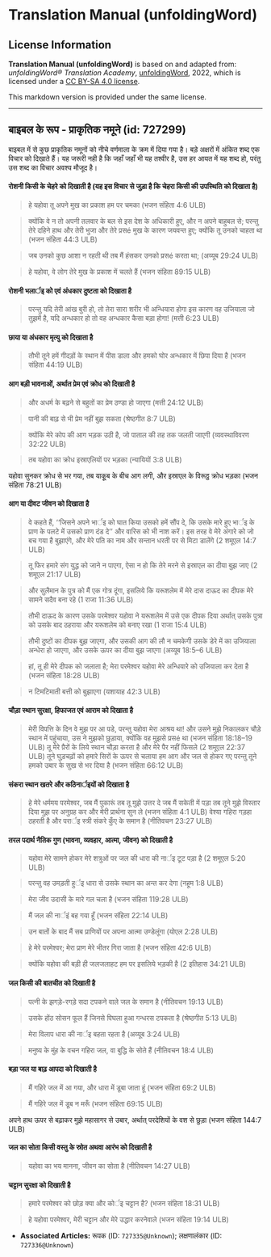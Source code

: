 # Translation Manual (unfoldingWord)

## License Information

**Translation Manual (unfoldingWord)** is based on and adapted from: _unfoldingWord® Translation Academy_, [unfoldingWord](https://unfoldingword.org/utw), 2022, which is licensed under a [CC BY-SA 4.0 license](https://creativecommons.org/licenses/by-sa/4.0/legalcode.en).

This markdown version is provided under the same license.



--------------------------------

## बाइबल के रूप - प्राकृतिक नमूने (id: 727299)

बाइबल में से कुछ प्राकृतिक नमूनों को नीचे वर्णमाला के क्रम में दिया गया है। बड़े अक्षरों में अंकित शब्द एक विचार को दिखाते हैं। यह जरूरी नही है कि जहाँ जहाँ भी यह तश्वीर है, उस हर आयत में यह शब्द हो, परंतु उस शब्द का विचार अवश्य मौजूद है।

#### रोशनी किसी के चेहरे को दिखाती है (यह इस विचार से जुड़ा है कि चेहरा किसी की उपस्थिति को दिखाता है)

> हे यहोवा तू अपने मुख का प्रकाश हम पर चमका (भजन संहिता 4:6 ULB)

> क्योंकि वे न तो अपनी तलवार के बल से इस देश के अधिकारी हुए, और न अपने बाहुबल से; परन्तु तेरे दहिने हाथ और तेरी भुजा और तेरे प्रसé मुख के कारण जयवन्त हुए; क्योंकि तू उनको चाहता था (भजन संहिता 44:3 ULB)

> जब उनको कुछ आशा न रहती थी तब मैं हंसकर उनको प्रसé करता था; (अय्यूब 29:24 ULB)

> हे यहोवा, वे लोग तेरे मुख के प्रकाश में चलते हैं (भजन संहिता 89:15 ULB)

#### रोशनी भलार्इ को एवं अंधकार दुष्टता को दिखाता है

> परन्तु यदि तेरी आंख बुरी हो, तो तेरा सारा शरीर भी अन्धियारा होगा इस कारण वह उजियाला जो तुझमें है, यदि अन्धकार हो तो वह अन्धकार कैसा बड़ा होगा! (मत्ती 6:23 ULB)

#### छाया या अंधकार मृत्यु को दिखाता है

> तौभी तूने हमें गीदड़ों के स्थान में पीस डाला और हमको घोर अन्धकार में छिपा दिया है (भजन संहिता 44:19 ULB)

#### आग बड़ी भावनाओं, अर्थात प्रेम एवं क्रोध को दिखाती है

> और अधर्म के बढ़ने से बहुतों का प्रेम ठण्डा हो जाएगा (मत्ती 24:12 ULB)

> पानी की बाढ़ से भी प्रेम नहीं बुझ सकता (श्रेष्ठगीत 8:7 ULB)

> क्योंकि मेरे कोप की आग भड़क उठी है, जो पाताल की तह तक जलती जाएगी (व्यवस्थाविवरण 32:22 ULB)

> तब यहोवा का क्रोध इस्राएलियों पर भड़का (न्यायियों 3:8 ULB)

यहोवा सुनकर क्रोध से भर गया, तब याकूूब के बीच आग लगी, और इस्राएल के विरूठ्ठ क्रोध भड़का (भजन संहिता 78:21 ULB)

#### आग या दीवट जीवन को दिखाता है

> वे कहते हैं, ‘‘जिसने अपने भार्इ को घात किया उसको हमें सौंप दे, कि उसके मारे हुए भार्इ के प्राण के पलटे में उसको प्राण दंड दे’’ और वारिस को भी नाश करें। इस तरह वे मेरे अंगारे को जो बच गया है बुझाएंगे, और मेरे पति का नाम और सन्तान धरती पर से मिटा डालेंगे (2 शमूएल 14:7 ULB)

> तू फिर हमारे संग युद्ध को जाने न पाएगा, ऐसा न हो कि तेरे मरने से इस्राएल का दीया बुझ जाए (2 शमूएल 21:17 ULB)

> और सुलैमान के पुत्र को मैं एक गोत्र दूंगा, इसलिये कि यरूशलेम में मेरे दास दाऊद का दीपक मेरे सामने सदैव बना रहे (1 राजा 11:36 ULB)

> तौभी दाऊद के कारण उसके परमेश्वर यहोवा ने यरूशलेम में उसे एक दीपक दिया अर्थात् उसके पुत्रा को उसके बाद ठहराया और यरूशलेम को बनाए रखा (1 राजा 15:4 ULB)

> तौभी दुष्टों का दीपक बुझ जाएगा, और उसकी आग की लौ न चमकेगी उसके डेरे में का उजियाला अन्धेरा हो जाएगा, और उसके ऊपर का दीया बुझ जाएगा (अय्यूब 18:5–6 ULB)

> हां, तू ही मेरे दीपक को जलाता है; मेरा परमेश्वर यहोवा मेरे अन्धियारे को उजियाला कर देता है (भजन संहिता 18:28 ULB)

> न टिमटिमाती बत्ती को बुझाएगा (यशायाह 42:3 ULB)

#### चौड़ा स्थान सुरक्षा, हिफाजत एवं आराम को दिखाता है

> मेरी विपत्ति के दिन वे मुझ पर आ पडे, परन्तु यहोवा मेरा आश्रय था! और उसने मुझे निकालकर चौड़े स्थान में पहुंचाया, उस ने मुझको छुड़ाया, क्योंकि वह मुझसे प्रसé था (भजन संहिता 18:18–19 ULB) तू मेरे पै़रों के लिये स्थान चौड़ा करता है और मेरे पैर नहीं फिसले (2 शमूएल 22:37 ULB) तूने घुड़चढ़ों को हमारे सिरों के ऊपर से चलाया हम आग और जल से होकर गए परन्तु तूने हमको उबार के सुख से भर दिया है (भजन संहिता 66:12 ULB)

#### संकरा स्थान खतरे और कठिनार्इयों को दिखाता है

> हे मेरे धर्ममय परमेश्वर, जब मैं पुकारूं तब तू मुझे उत्तर दे जब मैं सकेती में पड़ा तब तूने मुझे विस्तार दिया मुझ पर अनुग्रह कर और मेरी प्रार्थना सुन ले (भजन संहिता 4:1 ULB) वेश्या गहिरा गड़हा ठहरती है और परार्इ स्त्री संकरे कुँए के समान है (नीतिवचन 23:27 ULB)

#### तरल पदार्थ नैतिक गुण (भावना, व्यवहार, आत्मा, जीवन) को दिखाती है

> यहोवा मेरे सामने होकर मेरे शत्रुओं पर जल की धारा की नार्इ टूट पड़ा है (2 शमूएल 5:20 ULB)

> परन्तु वह उमड़ती हुर्इ धारा से उसके स्थान का अन्त कर देगा (नहूम 1:8 ULB)

> मेरा जीव उदासी के मारे गल चला है (भजन संहिता 119:28 ULB)

> मैं जल की नार्इं बह गया हूँ (भजन संहिता 22:14 ULB)

> उन बातों के बाद मैं सब प्राणियों पर अपना आत्मा उण्डेलूंगा (योएल 2:28 ULB)

> हे मेरे परमेश्वर; मेरा प्राण मेरे भीतर गिरा जाता है (भजन संहिता 42:6 ULB)

> क्योंकि यहोवा की बड़ी ही जलजलाहट हम पर इसलिये भड़की है (2 इतिहास 34:21 ULB)

#### जल किसी की बातचीत को दिखाती है

> पत्नी के झगड़े\-रगड़े सदा टपकने वाले जल के समान है (नीतिवचन 19:13 ULB)

> उसके होंठ सोसन फूल हैं जिनसे पिघला हुआ गन्धरस टपकता है (श्रेष्ठगीत 5:13 ULB)

> मेरा विलाप धारा की नार्इ बहता रहता है (अय्यूब 3:24 ULB)

> मनुष्य के मुंह के वचन गहिरा जल, वा बुद्धि के सोते हैं (नीतिवचन 18:4 ULB)

#### बड़ा जल या बाढ़ आपदा को दिखाती है

> मैं गहिरे जल में आ गया, और धारा में डूबा जाता हूं (भजन संहिता 69:2 ULB)

> मैं गहिरे जल में डूब न मरूँ (भजन संहिता 69:15 ULB)

अपने हाथ ऊपर से बढ़ाकर मुझे महासागर से उबार, अर्थात् परदेशियों के वश से छुड़ा (भजन संहिता 144:7 ULB)

#### जल का सोता किसी वस्तु के स्रोत अथवा आरंभ को दिखाती है

> यहोवा का भय मानना, जीवन का सोता है (नीतिवचन 14:27 ULB)

#### चट्टान सुरक्षा को दिखाती है

> हमारे परमेश्वर को छोड़ क्या और कोर्इ चट्टान है? (भजन संहिता 18:31 ULB)

> हे यहोवा परमेश्वर, मेरी चट्टान और मेरे उद्धार करनेवाले (भजन संहिता 19:14 ULB)

* **Associated Articles:** रूपक (ID: `727335@Unknown`); लक्षणालंकार (ID: `727336@Unknown`)

